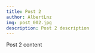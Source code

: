 ```yaml
---
title: Post 2
author: AlbertLnz
img: post_002.jpg
description: Post 2 description
---
```


Post 2 content
